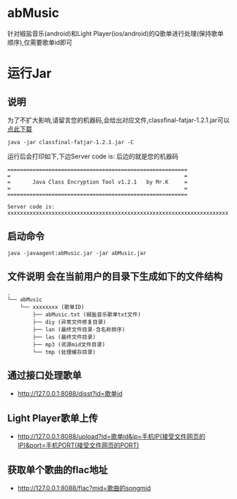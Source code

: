 # abMusic
针对椒盐音乐(android)和Light Player(ios/android)的Q歌单进行处理(保持歌单顺序),仅需要歌单id即可

# 运行Jar
## 说明
为了不扩大影响,请留言您的机器码,会给出对应文件,classfinal-fatjar-1.2.1.jar可以[点此下载](https://gitee.com/gcl2940397985/akby/releases/download/res/classfinal-fatjar-1.2.1.jar)
```
java -jar classfinal-fatjar-1.2.1.jar -C
```
运行后会打印如下,下边Server code is: 后边的就是您的机器码
```
=========================================================
=                                                       =
=       Java Class Encryption Tool v1.2.1   by Mr.K     =
=                                                       =
=========================================================

Server code is: xxxxxxxxxxxxxxxxxxxxxxxxxxxxxxxxxxxxxxxxxxxxxxxxxxxxxxxxxxxxxxxxxxxxxx
```
## 启动命令
```
java -javaagent:abMusic.jar -jar abMusic.jar
```
## 文件说明 会在当前用户的目录下生成如下的文件结构
```
.
└── abMusic
    └── xxxxxxxx (歌单ID)
        ├── abMusic.txt (椒盐音乐歌单txt文件)
        ├── diy (异常文件修复目录)
        ├── lan (最终文件目录-含名称排序)
        ├── las (最终文件目录)
        ├── mp3 (资源mid文件目录)
        └── tmp (处理缓存目录)
```

## 通过接口处理歌单
- http://127.0.0.1:8088/disst?id=歌单id
## Light Player歌单上传
- http://127.0.0.1:8088/upload?id=歌单id&ip=手机IP(接受文件网页的IP)&port=手机PORT(接受文件网页的PORT)
## 获取单个歌曲的flac地址
- http://127.0.0.1:8088/flac?mid=歌曲的songmid


